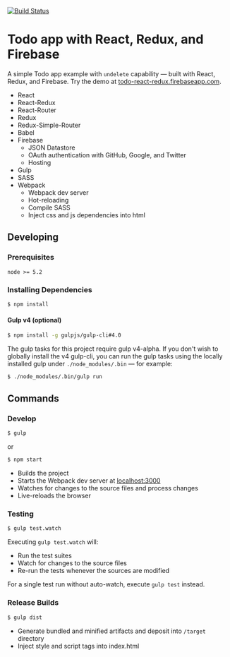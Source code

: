 [![Build Status](https://travis-ci.org/r-park/todo-react-redux.svg?branch=master)](https://travis-ci.org/r-park/todo-react-redux)


# Todo app with React, Redux, and Firebase
A simple Todo app example with `undelete` capability — built with React, Redux, and Firebase. Try the demo at <a href="https://todo-react-redux.firebaseapp.com" target="_blank">todo-react-redux.firebaseapp.com</a>.

- React
- React-Redux
- React-Router
- Redux
- Redux-Simple-Router
- Babel
- Firebase
  - JSON Datastore
  - OAuth authentication with GitHub, Google, and Twitter
  - Hosting
- Gulp
- SASS
- Webpack
  - Webpack dev server
  - Hot-reloading
  - Compile SASS
  - Inject css and js dependencies into html


## Developing
### Prerequisites
`node >= 5.2`

### Installing Dependencies
```bash
$ npm install
```

#### Gulp v4 (optional)
```bash
$ npm install -g gulpjs/gulp-cli#4.0
```
The gulp tasks for this project require gulp v4-alpha. If you don't wish to globally install the v4 gulp-cli, you can run the gulp tasks using the locally installed gulp under `./node_modules/.bin` — for example:
```bash
$ ./node_modules/.bin/gulp run
```


## Commands
### Develop
```bash
$ gulp
```
or
```bash
$ npm start
```

- Builds the project
- Starts the Webpack dev server at <a href="http://localhost:3000" target="_blank">localhost:3000</a>
- Watches for changes to the source files and process changes
- Live-reloads the browser


### Testing
```bash
$ gulp test.watch
```
Executing `gulp test.watch` will:
- Run the test suites
- Watch for changes to the source files
- Re-run the tests whenever the sources are modified

For a single test run without auto-watch, execute `gulp test` instead.


### Release Builds
```bash
$ gulp dist
```
- Generate bundled and minified artifacts and deposit into `/target` directory
- Inject style and script tags into index.html
